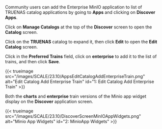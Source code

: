 ---
---

Community users can add the Enterprise MinIO application to list of TRUENAS catalog applications by going to **Apps** and clicking on **Discover Apps**.

Click on **Manage Catalogs** at the top of the **Discover** screen to open the **Catalog** screen. 

Click on the **TRUENAS** catalog to expand it, then click **Edit** to open the **Edit Catalog** screen.

Click in the **Preferred Trains** field, click on **enterprise** to add it to the list of trains, and then click **Save**.


{{< trueimage src="/images/SCALE/23.10/AppsEditCatalogAddEnterpriseTrain.png" alt="Edit Catalog Add Enterprise Train" id="1: Edit Catalog Add Enterprise Train" >}}

Both the **charts** and **enterprise** train versions of the Minio app widget display on the **Discover** application screen.

{{< trueimage src="/images/SCALE/23.10/DiscoverScreenMinIOAppWidgets.png" alt="Minio App Widgets" id="2: MinioApp Widgets" >}}